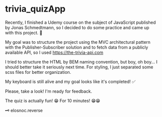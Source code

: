 # trivia_quizApp

Recently, I finished a Udemy course on the subject of JavaScript published by Jonas Schmedtmann, 
so I decided to do some practice and came up with this project. 📌

My goal was to structure the project using the MVC architectural pattern 
with the Publisher-Subscriber solution 
and to fetch data from a publicly available API, 
so I used https://the-trivia-api.com

I tried to structure the HTML by BEM naming convention, but boy, oh boy... 
I should better take it seriously next time. 
For styling, I just separated some scss files for better organization.

My keyboard is still alive and my goal looks like it's completed! ✅

Please, take a look!
I'm ready for feedback. 

The quiz is actually fun! 😁 For 10 minutes! 😁😁


🗝️ elosnoc.reverse 
